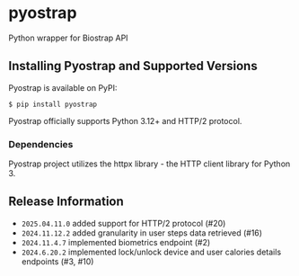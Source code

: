 # pyostrap
Python wrapper for Biostrap API

## Installing Pyostrap and Supported Versions

Pyostrap is available on PyPI:

```console
$ pip install pyostrap
```

Pyostrap officially supports Python 3.12+ and HTTP/2 protocol.

### Dependencies

Pyostrap project utilizes the httpx library - the HTTP client library for Python 3.

## Release Information
- `2025.04.11.0` added support for HTTP/2 protocol (#20)
- `2024.11.12.2` added granularity in user steps data retrieved (#16)
- `2024.11.4.7` implemented biometrics endpoint (#2)
- `2024.6.20.2` implemented lock/unlock device and user calories details endpoints (#3, #10)
